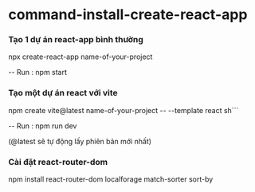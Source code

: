 # command-install-create-react-app

### Tạo 1 dự án react-app bình thường
npx create-react-app name-of-your-project

-- Run : npm start

### Tạo một dự án react với vite
npm create vite@latest name-of-your-project -- --template react sh```

-- Run : npm run dev

(@latest sẽ tự động lấy phiên bản mới nhất)

### Cài đặt react-router-dom
npm install react-router-dom localforage match-sorter sort-by
